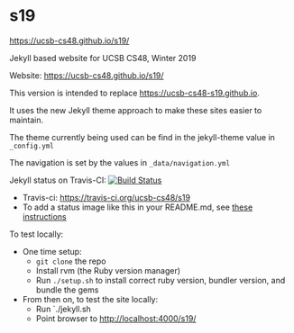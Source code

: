# s19

https://ucsb-cs48.github.io/s19/

Jekyll based website for UCSB CS48, Winter 2019

Website: <https://ucsb-cs48.github.io/s19/>

This version is intended to replace <https://ucsb-cs48-s19.github.io>.

It uses the new Jekyll theme approach to make these sites easier to maintain.

The theme currently being used can be find in the jekyll-theme value
in `_config.yml`

The navigation is set by the values in `_data/navigation.yml`

Jekyll status on Travis-CI: [![Build Status](https://travis-ci.org/ucsb-cs48/s19.svg?branch=master)](https://travis-ci.org/ucsb-cs48/s19)

* Travis-ci: https://travis-ci.org/ucsb-cs48/s19
* To add a status image like this in your README.md, see [these instructions](https://docs.travis-ci.com/user/status-images/)

To test locally:
* One time setup:
    * `git clone` the repo
    * Install rvm (the Ruby version manager)
    * Run `./setup.sh` to install correct ruby version, bundler version, and bundle the gems
* From then on, to test the site locally:
    * Run `./jekyll.sh
    * Point browser to <http://localhost:4000/s19/>


